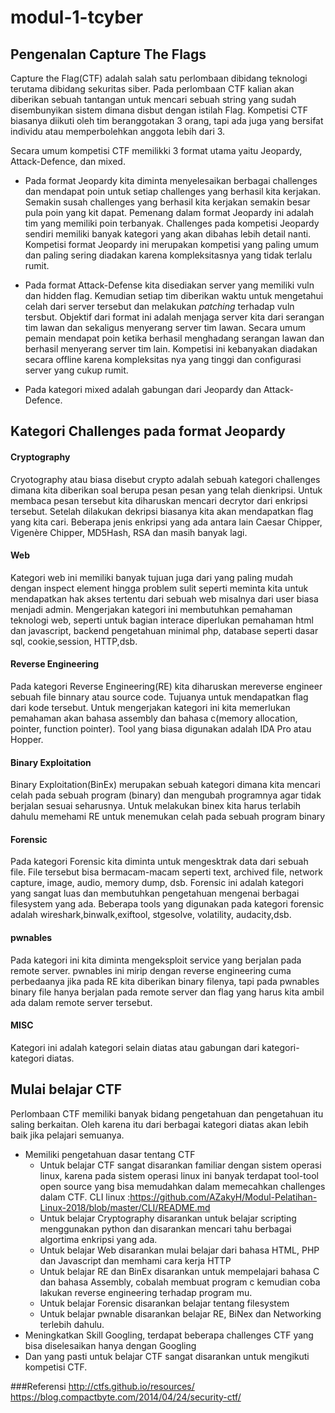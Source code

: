 # modul-1-tcyber 
## Pengenalan Capture The Flags

Capture the Flag(CTF) adalah salah satu perlombaan dibidang teknologi terutama dibidang sekuritas siber. Pada perlombaan CTF kalian akan diberikan sebuah tantangan untuk mencari sebuah string yang sudah disembunyikan sistem dimana disbut dengan istilah Flag. Kompetisi CTF biasanya diikuti oleh tim beranggotakan 3 orang, tapi ada juga yang bersifat individu atau memperbolehkan anggota lebih dari 3. 

Secara umum kompetisi CTF memilikki 3 format utama yaitu Jeopardy, Attack-Defence, dan mixed. 

- Pada format Jeopardy kita diminta menyelesaikan berbagai challenges dan mendapat poin untuk setiap challenges yang berhasil kita kerjakan. Semakin susah challenges yang berhasil kita kerjakan semakin besar pula poin yang kit dapat. Pemenang dalam format Jeopardy ini adalah tim yang memiliki poin terbanyak. Challenges pada kompetisi Jeopardy sendiri memiliki banyak kategori yang akan dibahas lebih detail nanti. Kompetisi format Jeopardy ini merupakan kompetisi yang paling umum dan paling sering diadakan karena kompleksitasnya yang tidak terlalu rumit.
- Pada format Attack-Defense kita disediakan server yang memiliki vuln dan hidden flag. Kemudian setiap tim diberikan waktu untuk mengetahui celah dari server tersebut dan melakukan *patching* terhadap vuln tersbut. Objektif dari format ini adalah menjaga server kita dari serangan tim lawan dan sekaligus menyerang server tim lawan. Secara umum pemain mendapat poin ketika berhasil menghadang serangan lawan dan berhasil menyerang server tim lain. Kompetisi ini kebanyakan diadakan secara offline karena kompleksitas nya yang tinggi dan configurasi server yang cukup rumit.

- Pada kategori mixed adalah gabungan dari Jeopardy dan Attack-Defence.



## Kategori Challenges pada format Jeopardy
#### Cryptography
Cryotography atau biasa disebut crypto adalah sebuah kategori challenges dimana kita diberikan soal berupa pesan pesan yang telah dienkripsi. Untuk membaca pesan tersebut kita diharuskan mencari decrytor dari enkripsi tersebut. Setelah dilakukan dekripsi biasanya kita akan mendapatkan flag yang kita cari. Beberapa jenis enkripsi yang ada antara lain Caesar Chipper, Vigenère Chipper, MD5Hash, RSA dan masih banyak lagi.


#### Web
Kategori web ini memiliki banyak tujuan juga dari yang paling mudah dengan inspect element hingga problem sulit seperti meminta kita untuk mendapatkan hak akses tertentu dari sebuah web misalnya dari user biasa menjadi admin. Mengerjakan kategori ini membutuhkan pemahaman teknologi web, seperti untuk bagian interace diperlukan pemahaman html dan javascript, backend pengetahuan minimal php, database seperti dasar sql, cookie,session, HTTP,dsb. 

#### Reverse Engineering
Pada kategori Reverse Engineering(RE) kita diharuskan mereverse engineer sebuah file binnary atau source code. Tujuanya untuk mendapatkan flag dari kode tersebut. Untuk mengerjakan kategori ini kita memerlukan pemahaman akan bahasa assembly dan bahasa c(memory allocation, pointer, function pointer). Tool yang biasa digunakan adalah IDA Pro atau Hopper.

#### Binary Exploitation 
Binary Exploitation(BinEx) merupakan sebuah kategori dimana kita mencari celah pada sebuah program (binary) dan mengubah programnya agar tidak berjalan sesuai seharusnya. Untuk melakukan binex kita harus terlabih dahulu memehami RE untuk menemukan celah pada sebuah program binary

#### Forensic
Pada kategori Forensic kita diminta untuk mengesktrak data dari sebuah file. File tersebut bisa bermacam-macam seperti  text, archived file, network capture, image, audio, memory dump, dsb. Forensic ini adalah kategori yang sangat luas dan membutuhkan pengetahuan mengenai berbagai filesystem yang ada. Beberapa tools yang digunakan pada kategori forensic adalah wireshark,binwalk,exiftool, stgesolve, volatility, audacity,dsb.


#### pwnables 
Pada kategori ini kita diminta mengeksploit service yang berjalan pada remote server. pwnables ini mirip dengan reverse engineering cuma perbedaanya jika pada RE kita diberikan binary filenya, tapi pada pwnables binary file hanya berjalan pada remote server dan flag yang harus kita ambil ada dalam remote server tersebut.

#### MISC
Kategori ini adalah kategori selain diatas atau gabungan dari kategori-kategori diatas.

## Mulai belajar CTF
Perlombaan CTF memiliki banyak bidang pengetahuan dan pengetahuan itu saling berkaitan. Oleh karena itu dari berbagai kategori diatas akan lebih baik jika pelajari semuanya. 
- Memiliki pengetahuan dasar tentang CTF
  - Untuk belajar CTF sangat disarankan familiar dengan sistem operasi linux, karena pada sistem operasi linux ini banyak terdapat tool-tool open source yang bisa memudahkan dalam memecahkan challenges dalam CTF.
  CLI linux :https://github.com/AZakyH/Modul-Pelatihan-Linux-2018/blob/master/CLI/README.md
  - Untuk belajar Cryptography disarankan untuk belajar scripting menggunakan python dan disarankan mencari tahu berbagai algortima enkripsi yang ada.
  - Untuk belajar Web disarankan mulai belajar dari bahasa HTML, PHP dan Javascript dan memhami cara kerja HTTP
  - Untuk belajar RE dan BinEx disarankan untuk mempelajari bahasa C dan bahasa Assembly, cobalah membuat program c kemudian coba lakukan reverse engineering terhadap program mu.
  - Untuk belajar Forensic disarankan belajar tentang filesystem
  - Untuk belajar pwnable disarankan belajar RE, BiNex dan Networking terlebih dahulu.
- Meningkatkan Skill Googling, terdapat beberapa challenges CTF yang bisa diselesaikan hanya dengan Googling
- Dan yang pasti untuk belajar CTF sangat disarankan untuk mengikuti kompetisi CTF.



###Referensi
http://ctfs.github.io/resources/
https://blog.compactbyte.com/2014/04/24/security-ctf/





